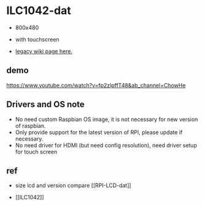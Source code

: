 

# ILC1042-dat 

- 800x480
- with touchscreen 

- [legacy wiki page here.](https://w.electrodragon.com/w/RPI_Display#5_inch_HDMI_+_Touch_LCD)


## demo 

https://www.youtube.com/watch?v=fp2zlpffT48&ab_channel=ChowHe

## Drivers and OS note 


- No need custom Raspbian OS image, it is not necessary for new version of raspbian.
- Only provide support for the latest version of RPI, please update if necessary.
- No need driver for HDMI (but need config resolution), need driver setup for touch screen

## ref 

- size lcd and version compare [[RPI-LCD-dat]]

- [[ILC1042]]